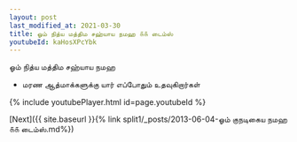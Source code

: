 ```yaml
---
layout: post
last_modified_at: 2021-03-30
title: ஓம் நித்ய மத்திம சஹ்யாய நமஹ ௧௧ டைம்ஸ்
youtubeId: kaHosXPcYbk
---
```

 
 
 ஓம் நித்ய மத்திம சஹ்யாய நமஹ  
 
 - மரண ஆத்மாக்களுக்கு யார் எப்போதும் உதவுகிறார்கள் 
 
  
 
  
 
 
 
 
 
 


{% include youtubePlayer.html id=page.youtubeId %}
 
[Next]({{ site.baseurl }}{% link  split1/_posts/2013-06-04-ஓம் குநடிகைய நமஹ ௧௧ டைம்ஸ்.md%})
 
